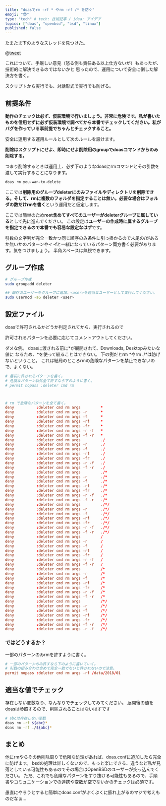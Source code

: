 ```yaml
---
title: "doasでrm -rf * やrm -rf /* を防ぐ"
emoji: "😎"
type: "tech" # tech: 技術記事 / idea: アイデア
topics: ["doas", "openbsd", "bsd", "linux"]
published: false
---
```


たまたま下のようなスレッドを見つけた。

@[tweet](https://twitter.com/t_yano/status/1688831995361796096)

これについて、手厳しい意見（怒る側も責任ある以上仕方ないが）もあったが、技術的に解決できるのではないかと
思ったので、運用について安全に倒した解決方を書く。

スクリプトから実行でも、対話形式で実行でも防げる。

## 前提条件

**動作のチェックは必ず、仮装環境で行いましょう。非常に危険です。私が書いたものを信用せずに必ず仮装環境で調べてから本番でチェックしてください。私がバグを作っている事前提でちゃんとチェックすること。**

安全に運用する運用ルールとして次のルールを設けます。

**削除はスクリプトにせよ、即時にせよ削除用のgroupでdoasコマンドからのみ削除する。**

つまり削除するときは運用上、必ず下のようなdoasにrmコマンドとその引数を渡して実行することになります。

```bash
doas rm you-wan-to-delete
```

ここでは**削除用のグループdeleterにのみファイルやディレクトリを削除できる。そして、rmに複数のフォルダを指定することは無い。必要な場合はフォルダの数だけrmを書く**という運用だと仮定します。

ここでは簡単のため**root含めてすべてのユーザーがdeleterグループに属している**として先に進んでください。
この設定は**ユーザーの作成時に属するグループを指定できるので本番でも容易な設定なはず**です。

引数の文字列が完全一致かつ同じ順序のみ条件に引っ掛かるので末尾の/があるか無いかのパターンや-r -fと一緒になっているパターン両方書く必要があります。気をつけましょう。
半角スペースは無視できます。

## グループ作成

```bash
# グループ作成
sudo groupadd deleter

## 既存のユーザーをグループに追加。<user>を適当なユーザーとして実行してください。
sudo usermod -aG deleter <user>
```

## 設定ファイル

doasで許可されるかどうか判定されてから、実行されるので

許可されるパターンを必要に応じてコメントアウトしてください。

ダメな例。
doasに渡される前に\*が展開されて、Downloads, Desktopみたいな値に
なるため、\*を使って絞ることはできない。
下の例だとrm \*やrm ./\*は防げないということ。
これは結局のところrmの危険なパターンを禁止できないので、よくない。

```bash:/etc/doas.conf
# 最初に許されるパターンを書く。
# 危険なパターン以外全て許すなら下のように書く。
# permit nopass :deleter cmd rm 



# rm で危険なパターンを全て書く。
deny          :deleter cmd rm args         *
deny          :deleter cmd rm args -r      *
deny          :deleter cmd rm args -f      *
deny          :deleter cmd rm args -rf     *
deny          :deleter cmd rm args -fr     *
deny          :deleter cmd rm args -r -f   *
deny          :deleter cmd rm args -f -r   *
deny          :deleter cmd rm args         ./
deny          :deleter cmd rm args -r      ./
deny          :deleter cmd rm args -f      ./
deny          :deleter cmd rm args -rf     ./
deny          :deleter cmd rm args -fr     ./
deny          :deleter cmd rm args -r -f   ./
deny          :deleter cmd rm args -f -r   ./
deny          :deleter cmd rm args         ./*
deny          :deleter cmd rm args -r      ./*
deny          :deleter cmd rm args -f      ./*
deny          :deleter cmd rm args -rf     ./*
deny          :deleter cmd rm args -fr     ./*
deny          :deleter cmd rm args -r -f   ./*
deny          :deleter cmd rm args -f -r   ./*
deny          :deleter cmd rm args         ./*/
deny          :deleter cmd rm args -r      ./*/
deny          :deleter cmd rm args -f      ./*/
deny          :deleter cmd rm args -rf     ./*/
deny          :deleter cmd rm args -fr     ./*/
deny          :deleter cmd rm args -r -f   ./*/
deny          :deleter cmd rm args -f -r   ./*/
deny          :deleter cmd rm args         /
deny          :deleter cmd rm args -r      /
deny          :deleter cmd rm args -f      /
deny          :deleter cmd rm args -rf     /
deny          :deleter cmd rm args -fr     /
deny          :deleter cmd rm args -r -f   /
deny          :deleter cmd rm args -f -r   /
deny          :deleter cmd rm args         /*
deny          :deleter cmd rm args -r      /*
deny          :deleter cmd rm args -f      /*
deny          :deleter cmd rm args -rf     /*
deny          :deleter cmd rm args -fr     /*
deny          :deleter cmd rm args -r -f   /*
deny          :deleter cmd rm args -f -r   /*
deny          :deleter cmd rm args         /*/
deny          :deleter cmd rm args -r      /*/
deny          :deleter cmd rm args -f      /*/
deny          :deleter cmd rm args -rf     /*/
deny          :deleter cmd rm args -fr     /*/
deny          :deleter cmd rm args -f -r   /*/
deny          :deleter cmd rm args -r -f   /*/
```

### ではどうするか？

一部のパターンのみrmを許すように書く。

```bash:/etc/doas.conf
# 一部のパターンのみ許すなら下のように書いていく。
# 引数の組み合わせ含めて完全一致でないと許されないので注意。
permit nopass :deleter cmd rm args -rf /data/2018/01 
```

## 適当な値でチェック

存在しない変数なり、なんなりでチェックしてみてください。
展開後の値をdoasは参照するので、削除されることはないはずです

```bash
# abcは存在しない変数
doas rm -rf ${abc}*
doas rm -rf ./${abc}*
```

## まとめ

他にrmやらその他削除周りで危険な処理があれば、doas.confに追加したら完全に防げます。
bsdの処理は詳しくないので、もっと楽にできる、違うなど私が見落としている可能性もあるのでその場合はOpenBSDのユーザーが突っ込んでください。
ただ、これでも危険なパターンをすり抜ける可能性もあるので、手順書やコミュニケーションでの連携や変数が空でないかのチェックは必須です。

愚直にやろうとすると簡単にdoas.confがぶくぶくに膨れ上がるのマジで考えものだなぁ...
